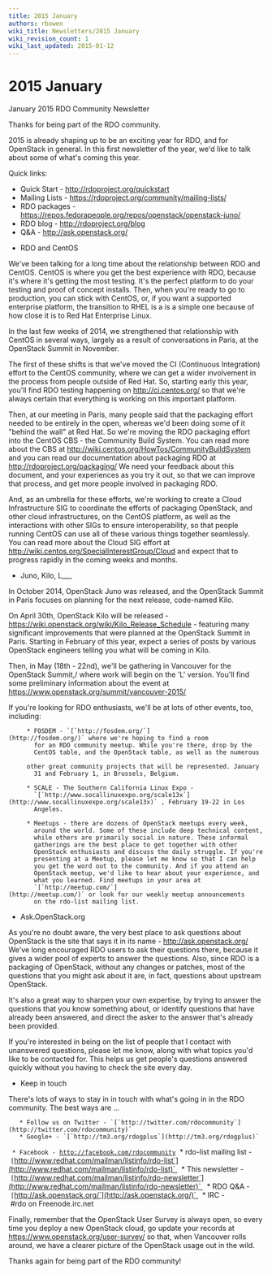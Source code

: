 ```yaml
---
title: 2015 January
authors: rbowen
wiki_title: Newsletters/2015 January
wiki_revision_count: 1
wiki_last_updated: 2015-01-12
---
```


# 2015 January

January 2015 RDO Community Newsletter

Thanks for being part of the RDO community.

2015 is already shaping up to be an exciting year for RDO, and for OpenStack in general. In this first newsletter of the year, we'd like to talk about some of what's coming this year.

Quick links:

*   Quick Start - <http://rdoproject.org/quickstart>
*   Mailing Lists - <https://rdoproject.org/community/mailing-lists/>
*   RDO packages - <https://repos.fedorapeople.org/repos/openstack/openstack-juno/>
*   RDO blog - <http://rdoproject.org/blog>
*   Q&A - <http://ask.openstack.org/>

<!-- -->

*   RDO and CentOS

We've been talking for a long time about the relationship between RDO and CentOS. CentOS is where you get the best experience with RDO, because it's where it's getting the most testing. It's the perfect platform to do your testing and proof of concept installs. Then, when you're ready to go to production, you can stick with CentOS, or, if you want a supported enterprise platform, the transition to RHEL is a is a simple one because of how close it is to Red Hat Enterprise Linux.

In the last few weeks of 2014, we strengthened that relationship with CentOS in several ways, largely as a result of conversations in Paris, at the OpenStack Summit in November.

The first of these shifts is that we've moved the CI (Continuous Integration) effort to the CentOS community, where we can get a wider involvement in the process from people outside of Red Hat. So, starting early this year, you'll find RDO testing happening on <http://ci.centos.org/> so that we're always certain that everything is working on this important platform.

Then, at our meeting in Paris, many people said that the packaging effort needed to be entirely in the open, whereas we'd been doing some of it "behind the wall" at Red Hat. So we're moving the RDO packaging effort into the CentOS CBS - the Community Build System. You can read more about the CBS at <http://wiki.centos.org/HowTos/CommunityBuildSystem> and you can read our documentation about packaging RDO at <http://rdoproject.org/packaging/> We need your feedback about this document, and your experiences as you try it out, so that we can improve that process, and get more people involved in packaging RDO.

And, as an umbrella for these efforts, we're working to create a Cloud Infrastructure SIG to coordinate the efforts of packaging OpenStack, and other cloud infrastructures, on the CentOS platform, as well as the interactions with other SIGs to ensure interoperability, so that people running CentOS can use all of these various things together seamlessly. You can read more about the Cloud SIG effort at <http://wiki.centos.org/SpecialInterestGroup/Cloud> and expect that to progress rapidly in the coming weeks and months.

*   Juno, Kilo, L___

In October 2014, OpenStack Juno was released, and the OpenStack Summit in Paris focuses on planning for the next release, code-named Kilo.

On April 30th, OpenStack Kilo will be released - <https://wiki.openstack.org/wiki/Kilo_Release_Schedule> - featuring many significant improvements that were planned at the OpenStack Summit in Paris. Starting in February of this year, expect a series of posts by various OpenStack engineers telling you what will be coming in Kilo.

Then, in May (18th - 22nd), we'll be gathering in Vancouver for the OpenStack Summit,/ where work will begin on the 'L' version. You'll find some preliminary information about the event at <https://www.openstack.org/summit/vancouver-2015/>

If you're looking for RDO enthusiasts, we'll be at lots of other events, too, including:

         * FOSDEM - `[`http://fosdem.org/`](http://fosdem.org/)` where we're hoping to find a room
           for an RDO community meetup. While you're there, drop by the
           CentOS table, and the OpenStack table, as well as the numerous
           other great community projects that will be represented. January
           31 and February 1, in Brussels, Belgium.

         * SCALE - The Southern California Linux Expo -
           `[`http://www.socallinuxexpo.org/scale13x`](http://www.socallinuxexpo.org/scale13x)` , February 19-22 in Los
           Angeles.

         * Meetups - there are dozens of OpenStack meetups every week,
           around the world. Some of these include deep technical content,
           while others are primarily social in nature. These informal
           gatherings are the best place to get together with other
           OpenStack enthusiasts and discuss the daily struggle. If you're
           presenting at a Meetup, please let me know so that I can help
           you get the word out to the community. And if you attend an
           OpenStack meetup, we'd like to hear about your experience, and
           what you learned. Find meetups in your area at
           `[`http://meetup.com/`](http://meetup.com/)` or look for our weekly meetup announcements
           on the rdo-list mailing list.

*   Ask.OpenStack.org

As you're no doubt aware, the very best place to ask questions about OpenStack is the site that says it in its name - <http://ask.openstack.org/> We've long encouraged RDO users to ask their questions there, because it gives a wider pool of experts to answer the questions. Also, since RDO is a packaging of OpenStack, without any changes or patches, most of the questions that you might ask about it are, in fact, questions about upstream OpenStack.

It's also a great way to sharpen your own expertise, by trying to answer the questions that you know something about, or identify questions that have already been answered, and direct the asker to the answer that's already been provided.

If you're interested in being on the list of people that I contact with unanswered questions, please let me know, along with what topics you'd like to be contacted for. This helps us get people's questions answered quickly without you having to check the site every day.

*   Keep in touch

There's lots of ways to stay in in touch with what's going in in the RDO community. The best ways are ...

       * Follow us on Twitter - `[`http://twitter.com/rdocommunity`](http://twitter.com/rdocommunity)` 
       * Google+ - `[`http://tm3.org/rdogplus`](http://tm3.org/rdogplus)` 
` * Facebook - `[`http://facebook.com/rdocommunity`](http://facebook.com/rdocommunity)
       * rdo-list mailing list - `[`http://www.redhat.com/mailman/listinfo/rdo-list`](http://www.redhat.com/mailman/listinfo/rdo-list)` 
       * This newsletter - `[`http://www.redhat.com/mailman/listinfo/rdo-newsletter`](http://www.redhat.com/mailman/listinfo/rdo-newsletter)` 
       * RDO Q&A - `[`http://ask.openstack.org/`](http://ask.openstack.org/)` 
       * IRC - #rdo on Freenode.irc.net

Finally, remember that the OpenStack User Survey is always open, so every time you deploy a new OpenStack cloud, go update your records at <https://www.openstack.org/user-survey/> so that, when Vancouver rolls around, we have a clearer picture of the OpenStack usage out in the wild.

Thanks again for being part of the RDO community!
